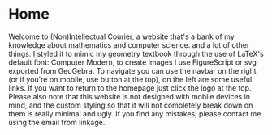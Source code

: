 # Home

Welcome to (Non)Intellectual Courier, a website that's a bank of my knowledge
about mathematics and computer science.
and a lot of other things. I styled it to mimic my geometry textbook through the
use of LaTeX's default font: Computer Modern, to create images I use FigureScript
or svg exported from GeoGebra.
To navigate you can use the navbar
on the right (or if you're on mobile, use button at the top), on the left are some
useful links. If you want to return to the homepage just click the logo at the top.
Please also note that this website is not designed with mobile devices in mind,
and the custom styling so that it will not completely break down on them is
really minimal and ugly. If you find any mistakes, please contact me using the email
from linkage.
